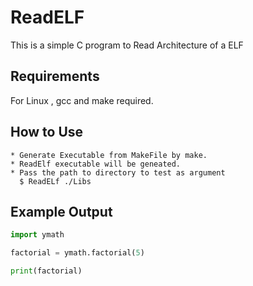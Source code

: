 ReadELF
=======

This is a simple C program to Read Architecture of a ELF

## Requirements
  For Linux , gcc and make required.

## How to Use
    * Generate Executable from MakeFile by make.
    * ReadElf executable will be geneated.
    * Pass the path to directory to test as argument
      $ ReadELf ./Libs

## Example Output

```python
import ymath

factorial = ymath.factorial(5)

print(factorial)

```
